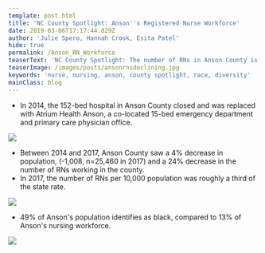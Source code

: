 ```yaml
---
template: post.html
title: 'NC County Spotlight: Anson''s Registered Nurse Workforce'
date: 2019-03-06T17:17:44.829Z
author: 'Julie Spero, Hannah Crook, Esita Patel'
hide: true
permalink: /Anson_RN_Workforce
teaserText: 'NC County Spotlight: The number of RNs in Anson County is declining'
teaserImage: /images/posts/ansonrnsdeclining.jpg
keywords: 'nurse, nursing, anson, county spotlight, race, diversity'
mainClass: blog
---
```

* In 2014, the 152-bed hospital in Anson County closed and was replaced with Atrium Health Anson, a co-located 15-bed emergency department and primary care physician office.

![](/images/posts/ansoncomap.jpg)

* Between 2014 and 2017, Anson County saw a 4% decrease in population, (-1,008, n=25,460 in 2017) and a 24% decrease in the number of RNs working in the county.
* In 2017, the number of RNs per 10,000 population was roughly a third of the state rate.

![](/images/posts/ansonrnsdeclining.jpg)

* 49% of Anson's population identifies as black, compared to 13% of Anson's nursing workforce.

![](/images/posts/ansonrnsdiversity.jpg)
